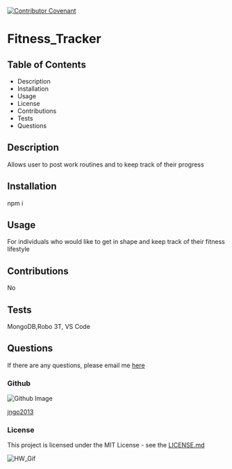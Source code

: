 
[![Contributor Covenant](https://img.shields.io/badge/Contributor%20Covenant-v2.0%20adopted-ff69b4.svg)](https://www.contributor-covenant.org/version/2/0/code_of_conduct/)
  # Fitness_Tracker
  
  ## Table of Contents
  - Description
  - Installation
  - Usage
  - License
  - Contributions
  - Tests
  - Questions
  
  ## Description
  Allows user to post work routines and to keep track of their progress
  
  ## Installation
  npm i

  ## Usage
  For individuals who would like to get in shape and keep track of their fitness lifestyle

  ## Contributions
  No

  ## Tests
  MongoDB,Robo 3T, VS Code

  ## Questions
  If there are any questions, please email me [here](jngo2013@gmail.com)

  ### Github
  ![Github Image](https://avatars2.githubusercontent.com/u/60833100?v=4)  

  [jngo2013](https://github.com/jngo2013)

  ### License
  This project is licensed under the MIT License - see the [LICENSE.md](https://choosealicense.com/licenses/mit/#) 
  

  ![HW_Gif](assets/gifs/Fitness%20Tracker.gif)
